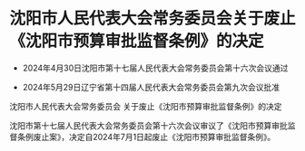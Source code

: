 # 沈阳市人民代表大会常务委员会关于废止《沈阳市预算审批监督条例》的决定

- 2024年4月30日沈阳市第十七届人民代表大会常务委员会第十六次会议通过

- 2024年5月29日辽宁省第十四届人民代表大会常务委员会第九次会议批准

<!-- INFO END -->

沈阳市人民代表大会常务委员会 关于废止《沈阳市预算审批监督条例》的决定

沈阳市第十七届人民代表大会常务委员会第十六次会议审议了《沈阳市预算审批监督条例废止案》，决定自2024年7月1日起废止《沈阳市预算审批监督条例》。
